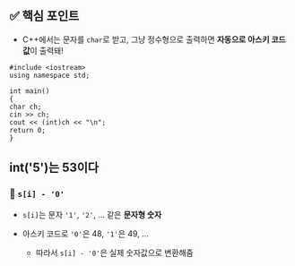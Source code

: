 ## ✅ 핵심 포인트

- C++에서는 문자를 `char`로 받고, 그냥 정수형으로 출력하면 **자동으로 아스키 코드 값**이 출력돼!

```
#include <iostream>
using namespace std;

int main() 
{
char ch;
cin >> ch;
cout << (int)ch << "\n";
return 0;
}
```


## int('5')는 53이다


### 📌 `s[i] - '0'`

- `s[i]`는 문자 `'1'`, `'2'`, ... 같은 **문자형 숫자**
    
- 아스키 코드로 `'0'`은 48, `'1'`은 49, ...
    
	- 따라서 `s[i] - '0'`은 실제 숫자값으로 변환해줌